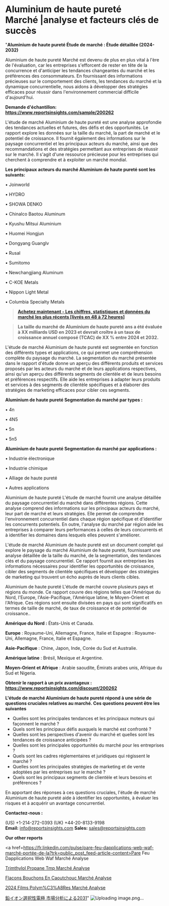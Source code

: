 # Aluminium de haute pureté Marché |analyse et facteurs clés de succès

"<strong>Aluminium de haute pureté Étude de marché : Étude détaillée (2024-2032)</strong>

Aluminium de haute pureté Marché est devenu de plus en plus vital à l'ère de l'évaluation, car les entreprises s'efforcent de rester en tête de la concurrence et d'anticiper les tendances changeantes du marché et les préférences des consommateurs. En fournissant des informations précieuses sur le comportement des clients, les tendances du marché et la dynamique concurrentielle, nous aidons à développer des stratégies efficaces pour réussir dans l'environnement commercial difficile d'aujourd'hui.

<strong>Demande d'échantillon: <a href=https://www.reportsinsights.com/sample/200262>https://www.reportsinsights.com/sample/200262</a></strong>

L'étude de marché Aluminium de haute pureté est une analyse approfondie des tendances actuelles et futures, des défis et des opportunités. Le rapport explore les données sur la taille du marché, la part de marché et le potentiel de croissance. Il fournit également des informations sur le paysage concurrentiel et les principaux acteurs du marché, ainsi que des recommandations et des stratégies permettant aux entreprises de réussir sur le marché. Il s'agit d'une ressource précieuse pour les entreprises qui cherchent à comprendre et à exploiter un marché mondial.

<strong>Les principaux acteurs du marché Aluminium de haute pureté sont les suivants:</strong>

• Joinworld

• HYDRO

• SHOWA DENKO

• Chinalco Baotou Aluminum

• Kyushu Mitsui Aluminium

• Huomei Hongjun

• Dongyang Guanglv

• Rusal

• Sumitomo

• Newchangjiang Aluminum

• C-KOE Metals

• Nippon Light Metal

• Columbia Specialty Metals
<blockquote><a href=https://www.reportsinsights.com/buynow/200262><span style=text-decoration: underline;><strong>Achetez maintenant - Les chiffres, statistiques et données du marché les plus récents [livrés en 48 à 72 heures]</strong></span></a></blockquote>
<blockquote><span style=text-decoration: underline;><strong>La taille du marché de Aluminium de haute pureté ans a été évaluée à XX milliards USD en 2023 et devrait croître à un taux de croissance annuel composé (TCAC) de XX % entre 2024 et 2032.</strong></span></blockquote>
L'étude de marché Aluminium de haute pureté est segmentée en fonction des différents types et applications, ce qui permet une compréhension complète du paysage du marché. La segmentation du marché présentée dans le rapport d'étude donne un aperçu des différents produits et services proposés par les acteurs du marché et de leurs applications respectives, ainsi qu'un aperçu des différents segments de clientèle et de leurs besoins et préférences respectifs. Elle aide les entreprises à adapter leurs produits et services à des segments de clientèle spécifiques et à élaborer des stratégies de marketing efficaces pour cibler ces segments.

<strong>Aluminium de haute pureté Segmentation du marché par types :</strong>

• 4n

• 4N5

• 5n

• 5n5

<strong>Aluminium de haute pureté Segmentation du marché par applications :</strong>

• Industrie électronique

• Industrie chimique

• Alliage de haute pureté

• Autres applications

Aluminium de haute pureté L'étude de marché fournit une analyse détaillée du paysage concurrentiel du marché dans différentes régions. Cette analyse comprend des informations sur les principaux acteurs du marché, leur part de marché et leurs stratégies. Elle permet de comprendre l'environnement concurrentiel dans chaque région spécifique et d'identifier les concurrents potentiels. En outre, l'analyse du marché par région aide les entreprises à comparer leurs performances à celles de leurs concurrents et à identifier les domaines dans lesquels elles peuvent s'améliorer.

L'étude de marché Aluminium de haute pureté est un document complet qui explore le paysage du marché Aluminium de haute pureté, fournissant une analyse détaillée de la taille du marché, de la segmentation, des tendances clés et du paysage concurrentiel. Ce rapport fournit aux entreprises les informations nécessaires pour identifier les opportunités de croissance, cibler des segments de clientèle spécifiques et développer des stratégies de marketing qui trouvent un écho auprès de leurs clients cibles.

Aluminium de haute pureté L'étude de marché couvre plusieurs pays et régions du monde. Ce rapport couvre des régions telles que l'Amérique du Nord, l'Europe, l'Asie-Pacifique, l'Amérique latine, le Moyen-Orient et l'Afrique. Ces régions sont ensuite divisées en pays qui sont significatifs en termes de taille de marché, de taux de croissance et de potentiel de croissance..

<strong>Amérique du Nord :</strong> États-Unis et Canada.

<strong>Europe</strong> : Royaume-Uni, Allemagne, France, Italie et Espagne : Royaume-Uni, Allemagne, France, Italie et Espagne.

<strong>Asie-Pacifique</strong> : Chine, Japon, Inde, Corée du Sud et Australie.

<strong>Amérique latine</strong> : Brésil, Mexique et Argentine.

<strong>Moyen-Orient et Afrique</strong> : Arabie saoudite, Émirats arabes unis, Afrique du Sud et Nigeria.

<strong>Obtenir le rapport à un prix avantageux : <a href=https://www.reportsinsights.com/discount/200262>https://www.reportsinsights.com/discount/200262</a></strong>

<strong>L'étude de marché Aluminium de haute pureté répond à une série de questions cruciales relatives au marché. Ces questions peuvent être les suivantes</strong>
<ul>
  <li>Quelles sont les principales tendances et les principaux moteurs qui façonnent le marché ?</li>
  <li>Quels sont les principaux défis auxquels le marché est confronté ?</li>
  <li>Quelles sont les perspectives d'avenir du marché et quelles sont les tendances de croissance anticipées ?</li>
  <li>Quelles sont les principales opportunités du marché pour les entreprises ?</li>
  <li>Quels sont les cadres réglementaires et juridiques qui régissent le marché ?</li>
  <li>Quelles sont les principales stratégies de marketing et de vente adoptées par les entreprises sur le marché ?</li>
  <li>Quels sont les principaux segments de clientèle et leurs besoins et préférences ?</li>
</ul>
En apportant des réponses à ces questions cruciales, l'étude de marché Aluminium de haute pureté aide à identifier les opportunités, à évaluer les risques et à acquérir un avantage concurrentiel.

<strong>Contactez-nous :</strong>

(US) +1-214-272-0393
(UK) +44-20-8133-9198
<strong>Email:</strong> <a>info@reportsinsights.com</a>
<strong>Sales:</strong> <a>sales@reportsinsights.com</a>

<strong>Our other reports</strong>

<a href=https://fr.linkedin.com/pulse/pare-feu-dapplications-web-waf-marché-portée-de-la?trk=public_post_feed-article-content>Pare Feu Dapplications Web Waf Marché Analyse</a>

<a href=https://www.linkedin.com/pulse/trim%C3%A9thylol-propane-tmp-march%C3%A9-rapport-ryjbf/>Trimthylol Propane Tmp Marché Analyse</a>

<a href=https://www.linkedin.com/pulse/flacons-bouchons-en-caoutchouc-march%C3%A9-perspectives-8x8hf/>Flacons Bouchons En Caoutchouc Marché Analyse</a>

<a href=https://www.linkedin.com/pulse/2024-films-polym%C3%A8res-march%C3%A9-de-rapport-analyse-a9epc/>2024 Films Polym%C3%A8Res Marché Analyse</a>

<a href=https://www.linkedin.com/pulse/鉛イオン選択性電極-市場cagr見通し成長2028-market-reports-outlook-360/>鉛イオン選択性電極 市場分析による2031</a>"
![Uploading image.png…]()
